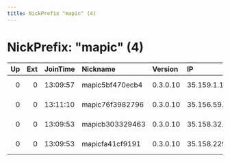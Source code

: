 ```yaml
---
title: NickPrefix "mapic" (4)
---
```


# NickPrefix: "mapic" (4)

|   Up |   Ext | JoinTime   | Nickname        | Version   | IP             | AS               | CC   |   ORp |   Dirp | OS    | Contact                    |   eFamMembers |
|-----:|------:|:-----------|:----------------|:----------|:---------------|:-----------------|:-----|------:|-------:|:------|:---------------------------|--------------:|
|    0 |     0 | 13:09:57   | mapic5bf470ecb4 | 0.3.0.10  | 35.159.1.170   | Amazon.com, Inc. | de   |  9001 |      0 | Linux | https://keybase.io/knutole |             1 |
|    0 |     0 | 13:11:10   | mapic76f3982796 | 0.3.0.10  | 35.156.59.110  | Amazon.com, Inc. | de   |  9001 |      0 | Linux | https://keybase.io/knutole |             1 |
|    0 |     0 | 13:09:53   | mapicb303329463 | 0.3.0.10  | 35.158.32.161  | Amazon.com, Inc. | de   |  9001 |      0 | Linux | https://keybase.io/knutole |             1 |
|    0 |     0 | 13:09:53   | mapicfa41cf9191 | 0.3.0.10  | 35.158.229.183 | Amazon.com, Inc. | de   |  9001 |      0 | Linux | https://keybase.io/knutole |             1 |
